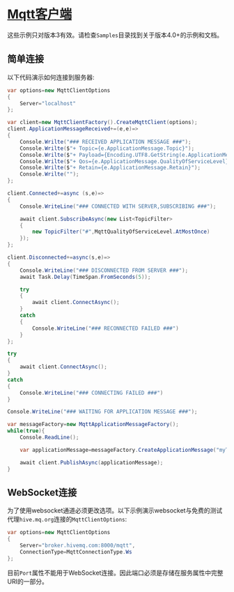 # [Mqtt客户端](https://github.com/dotnet/MQTTnet/wiki/MqttClient)

这些示例只对版本3有效。请检查`Samples`目录找到关于版本4.0+的示例和文档。

## 简单连接

以下代码演示如何连接到服务器:

```cs
var options=new MqttClientOptions
{
    Server="localhost"
};

var client=new MqttClientFactory().CreateMqttClient(options);
client.ApplicationMessageReceived+=(e,e)=>
{
    Console.Wrilte("### RECEIVED APPLICATION MESSAGE ###");
    Console.Wrilte($"+ Topic={e.ApplicationMessage.Topic}");
    Console.Wrilte($"+ Payload={Encoding.UTF8.GetString(e.ApplicationMessage.Payload)}");
    Console.Wrilte($"+ Qos={e.ApplicationMessage.QualityOfServiceLevel}");
    Console.Wrilte($"+ Retain={e.ApplicationMessage.Retain}");
    Console.Wrilte("");
};

client.Connected+=async (s,e)=>
{
    Console.WriteLine("### CONNECTED WITH SERVER,SUBSCRIBING ###");

    await client.SubscribeAsync(new List<TopicFilter>
    {
        new TopicFilter("#",MqttQualityOfServiceLevel.AtMostOnce)
    });
};

client.Disconnected+=async(s,e)=>
{
    Console.WriteLine("### DISCONNECTED FROM SERVER ###");
    await Task.Delay(TimeSpan.FromSeconds(5));

    try
    {
        await client.ConnectAsync();
    }
    catch
    {
        Console.WriteLine("### RECONNECTED FAILED ###")
    }
};

try
{
    await client.ConnectAsync();
}
catch
{
    Console.WriteLine("### CONNECTING FAILED ###")
}

Console.WriteLine("### WAITING FOR APPLICATION MESSAGE ###");

var messageFactory=new MqttApplicationMessageFactory();
while(true){
    Console.ReadLine();

    var applicationMessage=messageFactory.CreateApplicationMessage("myTopic","Hello World",MqttQualityOfServiceLevel.AtLeastOnce);

    await client.PublishAsync(applicationMessage);
}
```

## WebSocket连接

为了使用websocket通道必须更改选项。以下示例演示websocket与免费的测试代理`hive.mq.org`连接的`MqttClientOptions`:

```cs
var options=new MqttClientOptions
{
    Server="broker.hivemq.com:8000/mqtt",
    ConnectionType=MqttConnectionType.Ws
};
```

目前`Port`属性不能用于WebSocket连接。因此端口必须是存储在服务属性中完整URI的一部分。
